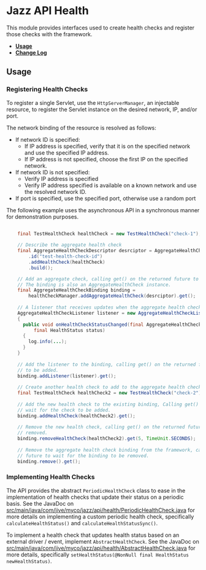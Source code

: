 # Jazz API Health

This module provides interfaces used to create health checks and register those checks with the
framework. 

* **[Usage](#usage)**
* **[Change Log](../README.md#changes)**

## <a name="usage"></a>Usage

### Registering Health Checks

To register a single Servlet, use the `HttpServerManager`, an injectable resource, to register
the Servlet instance on the desired network, IP, and/or port.

The network binding of the resource is resolved as follows:
 * If network ID is specified:
   * If IP address is specified, verify that it is on the specified network and use the specified
     IP address.
   * If IP address is not specified, choose the first IP on the specified network.
 * If network ID is not specified:
   * Verify IP address is specified
   * Verify IP address specified is available on a known network and use the resolved network ID.
 * If port is specified, use the specified port, otherwise use a random port

The following example uses the asynchronous API in a synchronous manner for demonstration purposes.

```java
    
    final TestHealthCheck healthCheck = new TestHealthCheck("check-1");
    
    // Describe the aggregate health check
    final AggregateHealthCheckDescriptor desrciptor = AggregateHealthCheckDescriptor.builder()
        .id("test-health-check-id")
        .addHealthCheck(healthCheck)
        .build();

    // Add an aggregate check, calling get() on the returned future to wait for the binding.
    // The binding is also an AggregateHealthCheck instance.
    final AggregateHealthCheckBinding binding =
        healthCheckManager.addAggregateHealthCheck(desrciptor).get();
    
    // A listener that receives updates when the aggregate health check's status changes
    AggregateHealthCheckListener listener = new AggregateHealthCheckListener()
    {
      public void onHealthCheckStatusChanged(final AggregateHealthCheck healthCheck,
          final HealthStatus status)
      {
        log.info(...);
      }
    }
    
    // Add the listener to the binding, calling get() on the returned future to wait for the listener
    // to be added.
    binding.addListener(listener).get();
    
    // Create another health check to add to the aggregate health check binding
    final TestHealthCheck healthCheck2 = new TestHealthCheck("check-2");
    
    // Add the new health check to the existing binding, Calling get() on the returned future to 
    // wait for the check to be added.
    binding.addHealthCheck(healthCheck2).get();
    
    // Remove the new health check, calling get() on the returned future to wait for the check to be
    // removed.
    binding.removeHealthCheck(healthCheck2).get(5, TimeUnit.SECONDS);
    
    // Remove the aggregate health check binding from the framework, calling get() on the returned
    // future to wait for the binding to be removed.
    binding.remove().get();
```

### Implementing Health Checks

The API provides the abstract `PeriodicHealthCheck` class to ease in the implementation of health
checks that update their status on a periodic basis.  See the JavaDoc on  
[src/main/java/com/jive/myco/jazz/api/health/PeriodicHealthCheck.java](src/main/java/com/jive/myco/jazz/api/health/PeriodicHealthCheck.java) 
for more details on implementing a custom periodic health check, specifically 
`calculateHealthStatus()` and `calculateHealthStatusSync()`.

To implement a health check that updates health status based on an external driver / event, 
implement `AbstractHealthCheck`.  See the JavaDoc on 
[src/main/java/com/jive/myco/jazz/api/health/AbstractHealthCheck.java](src/main/java/com/jive/myco/jazz/api/health/AbstractHealthCheck.java)
for more details, specifically `setHealthStatus(@NonNull final HealthStatus newHealthStatus)`.